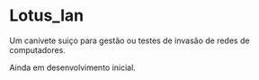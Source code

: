 # Lotus_lan

Um canivete suiço para gestão ou testes de invasão de redes de computadores.

Ainda em desenvolvimento inicial.
